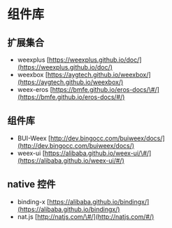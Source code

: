 # 组件库

## 扩展集合

* weexplus [https://weexplus.github.io/doc/](https://weexplus.github.io/doc/)
* weexbox [https://aygtech.github.io/weexbox/](https://aygtech.github.io/weexbox/)
* weex-eros [https://bmfe.github.io/eros-docs/\#/](https://bmfe.github.io/eros-docs/#/)

## 组件库

* BUI-Weex [http://dev.bingocc.com/buiweex/docs/](http://dev.bingocc.com/buiweex/docs/)
* weex-ui [https://alibaba.github.io/weex-ui/\#/](https://alibaba.github.io/weex-ui/#/)

## native 控件

* binding-x [https://alibaba.github.io/bindingx/](https://alibaba.github.io/bindingx/)
* nat.js [http://natjs.com/\#/](http://natjs.com/#/)



